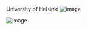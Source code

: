University of Helsinki
![image](https://github.com/user-attachments/assets/4dfd9080-9fad-4b0c-a9a6-67f37ac6905a)


![image](https://github.com/DevJ5/Data-Analysis-with-Python/assets/36604614/a827f8f0-c474-4c2f-a987-bd0869b06dce)
